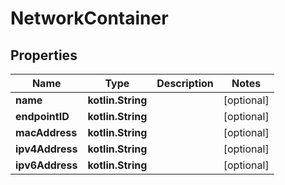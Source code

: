 
# NetworkContainer

## Properties
| Name | Type | Description | Notes |
| ------------ | ------------- | ------------- | ------------- |
| **name** | **kotlin.String** |  |  [optional] |
| **endpointID** | **kotlin.String** |  |  [optional] |
| **macAddress** | **kotlin.String** |  |  [optional] |
| **ipv4Address** | **kotlin.String** |  |  [optional] |
| **ipv6Address** | **kotlin.String** |  |  [optional] |



